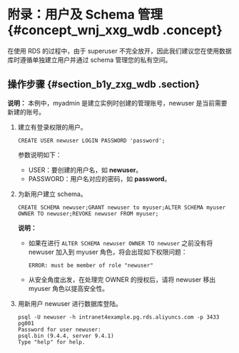 # 附录：用户及 Schema 管理 {#concept_wnj_xxg_wdb .concept}

在使用 RDS 的过程中，由于 superuser 不完全放开，因此我们建议您在使用数据库时遵循单独建立用户并通过 schema 管理您的私有空间。

## 操作步骤 {#section_b1y_zxg_wdb .section}

**说明：** 本例中，myadmin 是建立实例时创建的管理账号，newuser 是当前需要新建的账号。

1.  建立有登录权限的用户。

    ```
    CREATE USER newuser LOGIN PASSWORD 'password';
    ```

    参数说明如下：

    -   USER：要创建的用户名，如 **newuser**。
    -   PASSWORD：用户名对应的密码，如 **password**。
2.  为新用户建立 schema。

    ```
    CREATE SCHEMA newuser;GRANT newuser to myuser;ALTER SCHEMA myuser OWNER TO newuser;REVOKE newuser FROM myuser;
    ```

    **说明：** 

    -   如果在进行 `ALTER SCHEMA newuser OWNER TO newuser` 之前没有将 newuser 加入到 myuser 角色，将会出现如下权限问题：

        ```
        ERROR: must be member of role "newuser"
        ```

    -   从安全角度出发，在处理完 OWNER 的授权后，请将 newuser 移出 myuser 角色以提高安全性。
3.  用新用户 newuser 进行数据库登陆。

    ```
    psql -U newuser -h intranet4example.pg.rds.aliyuncs.com -p 3433 pg001
    Password for user newuser:
    psql.bin (9.4.4, server 9.4.1)
    Type "help" for help.
    ```


